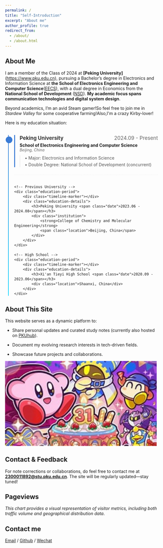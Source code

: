 ```yaml
---
permalink: /
title: "Self-Introduction"
excerpt: "About me"
author_profile: true
redirect_from: 
  - /about/
  - /about.html
---
```

## About Me
I am a member of the Class of 2024 at **[Peking University]**(https://www.pku.edu.cn), pursuing a Bachelor’s degree in Electronics and Information Science at **the School of Electronics Engineering and Computer Science**([EECS](https://eecs.pku.edu.cn/)), with a dual degree in Economics from the **National School of Development** ([NSD](http://nsd.pku.edu.cn/)). **My academic focus spans communication technologies and digital system design**.

Beyond academics, I’m an avid Steam gamer!So feel free to join me in *Stardew Valley* for some cooperative farming!Also,I'm a crazy Kirby-lover!

Here is my education situation:
<div class="education-timeline">
    <!-- Current Studies -->
    <div class="education-period current">
        <div class="timeline-marker"></div>
        <div class="education-details">
            <h3>Peking University <span class="date">2024.09 - Present</span></h3>
            <div class="institution">
                <strong>School of Electronics Engineering and Computer Science</strong>
                <span class="location">Beijing, China</span>
            </div>
            <div class="additional-info">
                <p>• Major: Electronics and Information Science</p>
                <p>• Double Degree: National School of Development (concurrent)</p>
            </div>
        </div>
    </div>

    <!-- Previous University -->
    <div class="education-period">
        <div class="timeline-marker"></div>
        <div class="education-details">
            <h3>Peking University <span class="date">2023.06 - 2024.08</span></h3>
            <div class="institution">
                <strong>College of Chemistry and Molecular Engineering</strong>
                <span class="location">Beijing, China</span>
            </div>
        </div>
    </div>

    <!-- High School -->
    <div class="education-period">
        <div class="timeline-marker"></div>
        <div class="education-details">
            <h3>Xi'an Tieyi High School <span class="date">2020.09 - 2023.06</span></h3>
            <div class="location">Shaanxi, China</div>
        </div>
    </div>
</div>

<style>
.education-timeline {
    position: relative;
    max-width: 800px;
    margin: 2rem auto;
    padding-left: 30px;
}

.education-timeline::before {
    content: '';
    position: absolute;
    left: 10px;
    top: 0;
    bottom: 0;
    width: 2px;
    background: linear-gradient(to bottom, #3a7bd5, #00d2ff);
}

.education-period {
    position: relative;
    margin-bottom: 30px;
    padding-bottom: 20px;
    border-bottom: 1px dashed #eee;
}

.current .education-details {
    border-left: 3px solid #3a7bd5;
    padding-left: 15px;
}

.timeline-marker {
    position: absolute;
    left: -28px;
    top: 5px;
    width: 16px;
    height: 16px;
    border-radius: 50%;
    background: #fff;
    border: 3px solid #3a7bd5;
    z-index: 1;
}

.current .timeline-marker {
    background: #3a7bd5;
}

.education-details h3 {
    margin: 0 0 5px 0;
    font-size: 1.2em;
    color: #333;
}

.date {
    float: right;
    color: #666;
    font-weight: normal;
}

.institution {
    margin-bottom: 8px;
}

.location {
    display: block;
    color: #666;
    font-style: italic;
    font-size: 0.9em;
}

.additional-info {
    margin-top: 10px;
    padding-left: 15px;
    border-left: 2px solid #eee;
}

.additional-info p {
    margin: 5px 0;
    color: #555;
}

@media (max-width: 600px) {
    .date {
        float: none;
        display: block;
    }
}
</style>

## About This Site 
This website serves as a dynamic platform to:

 - Share personal updates and curated study notes (currently also hosted on [PKUhub](https://pkuhub.cn/)).

 - Document my evolving research interests in tech-driven fields.

 - Showcase future projects and collaborations.
<img src="images/KKKKK.png" alt="Kirby Love U!" width="500">

## Contact & Feedback 
For note corrections or collaborations, do feel free to contact me at **2300011892@stu.pku.edu.cn**. The site will be regularly updated—stay tuned!

## Pageviews
*This chart provides a visual representation of visitor metrics, including both traffic volume and geographical distribution data*.

<script type="text/javascript" id="mapmyvisitors" src="//mapmyvisitors.com/map.js?d=r60oFeHXcYoQoLGX1rL2R4ds9oTr3tYpFwr3nueU2nU&cl=ffffff&w=a"></script>


## Contact me

[Email](mailto:2300011892@stu.pku.edu.cn) / [Github](https://github.com/KirbyKingLove) / [Wechat](../images/Wechat.png) 

